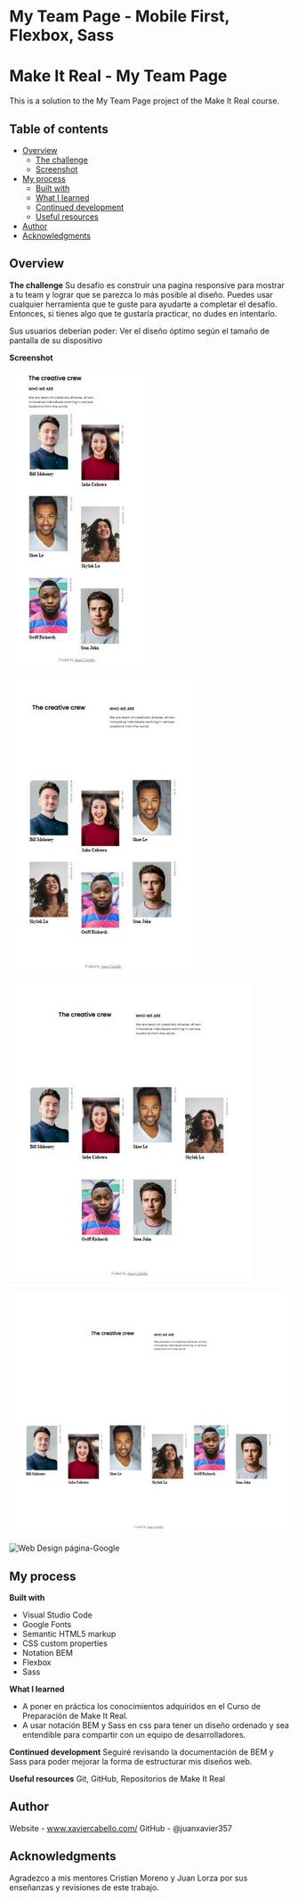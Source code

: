 # My Team Page - Mobile First, Flexbox, Sass

# Make It Real - My Team Page
This is a solution to the My Team Page project of the Make It Real course.

## Table of contents
- [Overview](#overview)
  - [The challenge](#the-challenge)
  - [Screenshot](#screenshot)
- [My process](#my-process)
  - [Built with](#built-with)
  - [What I learned](#what-i-learned)
  - [Continued development](#continued-development)
  - [Useful resources](#useful-resources)
- [Author](#author)
- [Acknowledgments](#acknowledgments)

## Overview

**The challenge**
  Su desafío es construir una pagina responsive para mostrar a tu team y lograr que se parezca lo más posible al diseño.
  Puedes usar cualquier herramienta que te guste para ayudarte a completar el desafío. Entonces, si tienes algo que te gustaría practicar, 
  no dudes en intentarlo.

  Sus usuarios deberían poder:
  Ver el diseño óptimo según el tamaño de pantalla de su dispositivo

**Screenshot**

  ![Mobile Design width-395px](https://github.com/juanxavier357/my-team-page/blob/master/img/Mobile%20Design%20width-395px.JPG)
  
  ![Wed Design width-545px](https://github.com/juanxavier357/my-team-page/blob/master/img/Wed%20Design%20width-545px.JPG)
  
  ![Web Design with-695px](https://github.com/juanxavier357/my-team-page/blob/master/img/Web%20Design%20with-695px.JPG)
 
  ![Web Design width-990px](https://github.com/juanxavier357/my-team-page/blob/master/img/Web%20Design%20width-990px.JPG)
  
  ![Web Design página-Google](https://github.com/juanxavier357/my-team-page/blob/master/img/Web%20Design%20p%C3%A1gina-Google.JPG)

## My process

**Built with**
* Visual Studio Code
* Google Fonts
* Semantic HTML5 markup
* CSS custom properties
* Notation BEM
* Flexbox
* Sass

**What I learned**
* A poner en práctica los conocimientos adquiridos en el Curso de Preparación de Make It Real.
* A usar notación BEM y Sass en css para tener un diseño ordenado y sea entendible para compartir con un equipo de desarrolladores.

**Continued development**
  Seguiré revisando la documentación de BEM y Sass para poder mejorar la forma de estructurar mis diseños web.

**Useful resources**
  Git, GitHub, Repositorios de Make It Real

## Author
  Website - www.xaviercabello.com/
  GitHub - @juanxavier357

## Acknowledgments
  Agradezco a mis mentores Cristian Moreno y Juan Lorza por sus enseñanzas y revisiones de este trabajo.
